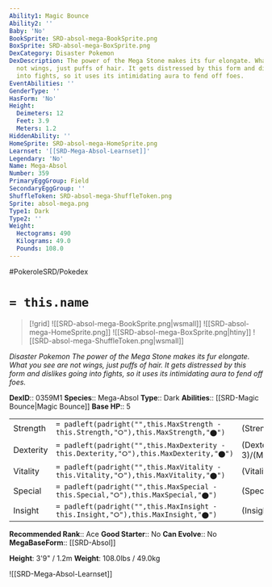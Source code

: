 ```yaml
---
Ability1: Magic Bounce
Ability2: ''
Baby: 'No'
BookSprite: SRD-absol-mega-BookSprite.png
BoxSprite: SRD-absol-mega-BoxSprite.png
DexCategory: Disaster Pokemon
DexDescription: The power of the Mega Stone makes its fur elongate. What you see are
  not wings, just puffs of hair. It gets distressed by this form and dislikes going
  into fights, so it uses its intimidating aura to fend off foes.
EventAbilities: ''
GenderType: ''
HasForm: 'No'
Height:
  Deimeters: 12
  Feet: 3.9
  Meters: 1.2
HiddenAbility: ''
HomeSprite: SRD-absol-mega-HomeSprite.png
Learnset: '[[SRD-Mega-Absol-Learnset]]'
Legendary: 'No'
Name: Mega-Absol
Number: 359
PrimaryEggGroup: Field
SecondaryEggGroup: ''
ShuffleToken: SRD-absol-mega-ShuffleToken.png
Sprite: absol-mega.png
Type1: Dark
Type2: ''
Weight:
  Hectograms: 490
  Kilograms: 49.0
  Pounds: 108.0
---
```


#PokeroleSRD/Pokedex

# `= this.name`

> [!grid]
> ![[SRD-absol-mega-BookSprite.png|wsmall]]
> ![[SRD-absol-mega-HomeSprite.png]]
> ![[SRD-absol-mega-BoxSprite.png|htiny]]
> ![[SRD-absol-mega-ShuffleToken.png|wsmall]]


*Disaster Pokemon*
*The power of the Mega Stone makes its fur elongate. What you see are not wings, just puffs of hair. It gets distressed by this form and dislikes going into fights, so it uses its intimidating aura to fend off foes.*

**DexID**:: 0359M1
**Species**:: Mega-Absol
**Type**:: Dark
**Abilities**:: [[SRD-Magic Bounce|Magic Bounce]]
**Base HP**:: 5

|           |                                                                                        |                                          |
| --------- | -------------------------------------------------------------------------------------- | ---------------------------------------- |
| Strength  | `= padleft(padright("",this.MaxStrength - this.Strength,"⭘"),this.MaxStrength,"⬤")`    | (Strength::4)/(MaxStrength::8)   |
| Dexterity | `= padleft(padright("",this.MaxDexterity - this.Dexterity,"⭘"),this.MaxDexterity,"⬤")` | (Dexterity:: 3)/(MaxDexterity::6) |
| Vitality  | `= padleft(padright("",this.MaxVitality - this.Vitality,"⭘"),this.MaxVitality,"⬤")`    | (Vitality::2)/(MaxVitality::4)   |
| Special   | `= padleft(padright("",this.MaxSpecial - this.Special,"⭘"),this.MaxSpecial,"⬤")`       | (Special::3)/(MaxSpecial::6)     |
| Insight   | `= padleft(padright("",this.MaxInsight - this.Insight,"⭘"),this.MaxInsight,"⬤")`       | (Insight::2)/(MaxInsight::4)     |


**Recommended Rank**:: Ace
**Good Starter**:: No
**Can Evolve**:: No
**MegaBaseForm**:: [[SRD-Absol]]

**Height**: 3'9" / 1.2m
**Weight**: 108.0lbs / 49.0kg

![[SRD-Mega-Absol-Learnset]]